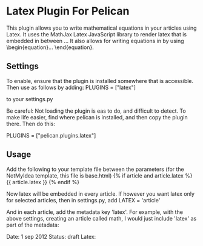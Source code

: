 Latex Plugin For Pelican
========================

This plugin allows you to write mathematical equations in your articles using Latex.
It uses the MathJax Latex JavaScript library to render latex that is embedded in
between $..$. It also allows for writing equations in by using \begin{equation}...
\end{equation}.

Settings
--------
To enable, ensure that the plugin is installed somewhere that is accessible.
Then use as follows by adding:
PLUGINS = ["latex"]

to your settings.py

Be careful: Not loading the plugin is eas to do, and difficult to detect. To
make life easier, find where pelican is installed, and then copy the plugin
there. Then do this:

PLUGINS = ["pelican.plugins.latex"]

Usage
-----
Add the following to your template file between the <head> parameters (for
the NotMyIdea template, this file is base.html)
{% if article and article.latex %}
{{ article.latex }}
{% endif %}

Now latex will be embedded in every article. If however you want latex only for
selected articles, then in settings.py, add
LATEX = 'article'

And in each article, add the metadata key 'latex'. For example, with the above
settings, creating an article called math, I would just include 'latex' as
part of the metadata:

Date: 1 sep 2012
Status: draft
Latex:
